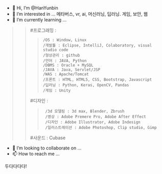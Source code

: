 - 👋 Hi, I’m @HanYunbin
- 👀 I’m interested in ... 메타버스, vr, ai, 머신러닝, 딥러닝. 게임, 보안, 웹
- 🌱 I’m currently learning ... 
>	> #프로그래밍 : 
>	>	>     /OS : Window, Linux
>	>	>     /개발툴 : Eclipse, IntelliJ, Colaboratory, visual studio code
>	>	>     /형상관리 : github
>	>	>     /언어 : JAVA, Python
>	>	>     /DBMS : Oracle + MySQL
>	>	>     /JAVA : Java, Servlet/JSP
>	>	>     /WAS : Apache/Tomcat
>	>	>     /프론트 : HTML, HTML5, CSS, Bootstrap, Javascript
>	>	>     /딥러닝 : Python, Keras, OpenCV, Pandas
>	>	>     /게임 : Unity
>	> #디자인 : 
>	>	>      /3d 모델링 : 3d max, Blender, Zbrush
>	>	>      /영상 : Adobe Premere Pro, Adobe After Effect
>	>	>      /디자인 : Adobe Illustrator, Adobe Indesign
>	>	>      /일러스트레이션 : Adobe Photoshop, Clip studio, Gimp
>	> #사운드 : Cubase
- 💞️ I’m looking to collaborate on ...
- 📫 How to reach me ...

두다다다다!

<!---
HanYunbin/HanYunbin is a ✨ special ✨ repository because its `README.md` (this file) appears on your GitHub profile.
You can click the Preview link to take a look at your changes.
--->
